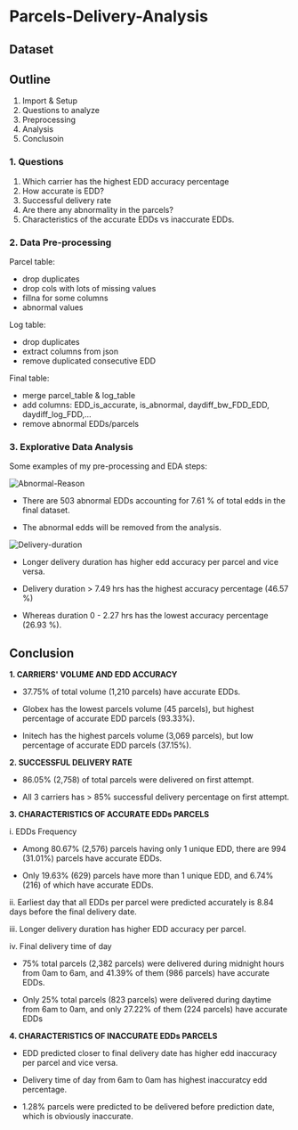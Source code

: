 # Parcels-Delivery-Analysis

## Dataset

## Outline
1. Import & Setup
2. Questions to analyze
3. Preprocessing
4. Analysis
5. Conclusoin

### 1. Questions 
1. Which carrier has the highest EDD accuracy percentage
2. How accurate is EDD?
3. Successful delivery rate
4. Are there any abnormality in the parcels?
5. Characteristics of the accurate EDDs vs inaccurate EDDs.

### 2. Data Pre-processing
Parcel table:
- drop duplicates
- drop cols with lots of missing values
- fillna for some columns
- abnormal values

Log table:
- drop duplicates
- extract columns from json
- remove duplicated consecutive EDD

Final table:
- merge parcel_table & log_table
- add columns: EDD_is_accurate, is_abnormal, daydiff_bw_FDD_EDD, daydiff_log_FDD,...
- remove abnormal EDDs/parcels

### 3. Explorative Data Analysis
Some examples of my pre-processing and EDA steps:

![Abnormal-Reason]()

- There are 503 abnormal EDDs accounting for 7.61 % of total edds in the final dataset.

- The abnormal edds will be removed from the analysis.

![Delivery-duration]()

- Longer delivery duration has higher edd accuracy per parcel and vice versa.

- Delivery duration > 7.49 hrs has the highest accuracy percentage (46.57 %)

- Whereas duration 0 - 2.27 hrs has the lowest accuracy percentage (26.93 %).

## Conclusion

**1. CARRIERS' VOLUME AND EDD ACCURACY**

- 37.75% of total volume (1,210 parcels) have accurate EDDs.

- Globex has the lowest parcels volume (45 parcels), but highest percentage of accurate EDD parcels (93.33%).

- Initech has the highest parcels volume (3,069 parcels), but low percentage of accurate EDD parcels (37.15%).

**2. SUCCESSFUL DELIVERY RATE**

- 86.05% (2,758) of total parcels were delivered on first attempt.

- All 3 carriers has > 85% successful delivery percentage on first attempt.

**3. CHARACTERISTICS OF ACCURATE EDDs PARCELS**

i. EDDs Frequency

- Among 80.67% (2,576) parcels having only 1 unique EDD, there are 994 (31.01%) parcels have accurate EDDs.

- Only 19.63% (629) parcels have more than 1 unique EDD, and 6.74% (216) of which have accurate EDDs.

ii. Earliest day that all EDDs per parcel were predicted accurately is 8.84 days before the final delivery date.

iii. Longer delivery duration has higher EDD accuracy per parcel.

iv. Final delivery time of day

- 75% total parcels (2,382 parcels) were delivered during midnight hours from 0am to 6am, and 41.39% of them (986 parcels) have accurate EDDs.

- Only 25% total parcels (823 parcels) were delivered during daytime from 6am to 0am, and only 27.22% of them (224 parcels) have accurate EDDs

**4. CHARACTERISTICS OF INACCURATE EDDs PARCELS**

- EDD predicted closer to final delivery date has higher edd inaccuracy per parcel and vice versa.

- Delivery time of day from 6am to 0am has highest inaccuratcy edd percentage.

- 1.28% parcels were predicted to be delivered before prediction date, which is obviously inaccurate.
